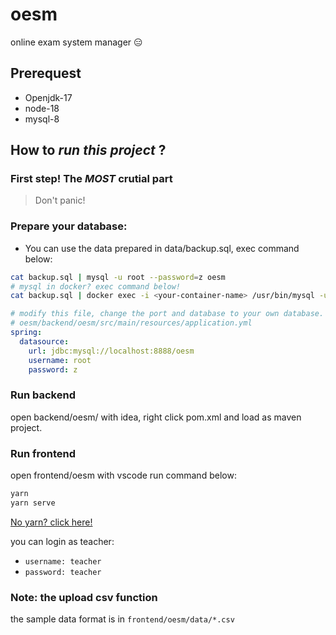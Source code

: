 # oesm
online exam system manager 😑

## Prerequest
- Openjdk-17
- node-18
- mysql-8

## How to *run this project* ?

### First step! The *MOST* crutial part
>  Don't panic!	

### Prepare your database:
- You can use the data prepared in data/backup.sql, exec command below:

```bash
cat backup.sql | mysql -u root --password=z oesm
# mysql in docker? exec command below!
cat backup.sql | docker exec -i <your-container-name> /usr/bin/mysql -u root --password=z oesm

```

```yaml
# modify this file, change the port and database to your own database.
# oesm/backend/oesm/src/main/resources/application.yml
spring:
  datasource:
    url: jdbc:mysql://localhost:8888/oesm
    username: root
    password: z
```

### Run backend
open backend/oesm/ with idea, right click pom.xml and load as maven project.

### Run frontend
open frontend/oesm with vscode
run command below:
```bash
yarn
yarn serve
```
[No yarn? click here!](https://classic.yarnpkg.com/lang/en/docs/install/#windows-stable)

you can login as teacher: 
- `username: teacher`
- `password: teacher`

### Note: the upload csv function
the sample data format is in `frontend/oesm/data/*.csv`